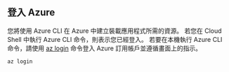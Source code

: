 ## <a name="sign-in-to-azure"></a>登入 Azure

您將使用 Azure CLI 在 Azure 中建立裝載應用程式所需的資源。 若您在 Cloud Shell 中執行 Azure CLI 命令，則表示您已經登入。 若要在本機執行 Azure CLI 命令，請使用 [az login](/cli/azure/#login) 命令登入 Azure 訂用帳戶並遵循畫面上的指示。

```azurecli
az login
```
